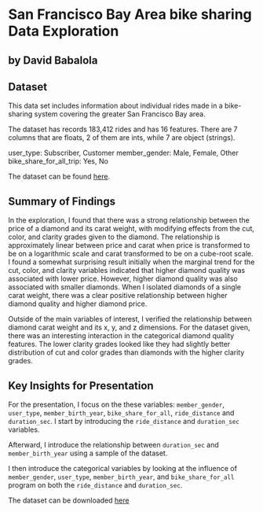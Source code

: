 # San Francisco Bay Area bike sharing Data Exploration
## by David Babalola

## Dataset

This data set includes information about individual rides made in a 
bike-sharing system covering the greater San Francisco Bay area.

The dataset has records 183,412 rides and has 16 features. 
There are 7 columns that are floats, 2 of them are ints, while 7 are object (strings).

user_type: Subscriber, Customer
member_gender: Male, Female, Other
bike_share_for_all_trip: Yes, No

The dataset can be found [here](https://video.udacity-data.com/topher/2020/October/5f91cf38_201902-fordgobike-tripdata/201902-fordgobike-tripdata.csv).

## Summary of Findings

In the exploration, I found that there was a strong relationship between the
price of a diamond and its carat weight, with modifying effects from the cut,
color, and clarity grades given to the diamond. The relationship is
approximately linear between price and carat when price is transformed to be on
a logarithmic scale and carat transformed to be on a cube-root scale. I found a
somewhat surprising result initially when the marginal trend for the cut, color,
and clarity variables indicated that higher diamond quality was associated with
lower price. However, higher diamond quality was also associated with smaller
diamonds. When I isolated diamonds of a single carat weight, there was a clear
positive relationship between higher diamond quality and higher diamond price.

Outside of the main variables of interest, I verified the relationship between
diamond carat weight and its x, y, and z dimensions. For the dataset given,
there was an interesting interaction in the categorical diamond quality
features. The lower clarity grades looked like they had slightly better
distribution of cut and color grades than diamonds with the higher clarity
grades.


## Key Insights for Presentation

For the presentation, I focus on the these variables: `member_gender`, `user_type`, 
`member_birth_year`, `bike_share_for_all`, `ride_distance` and `duration_sec`. 
I start by introducing the `ride_distance` and `duration_sec` variables.

Afterward, I introduce the relationship between `duration_sec` and `member_birth_year` using a sample of the dataset.

I then introduce the categorical variables by looking at the influence of `member_gender`, `user_type`, 
`member_birth_year`, and `bike_share_for_all` program on both the `ride_distance` and `duration_sec`.


The dataset can be downloaded [here](https://video.udacity-data.com/topher/2020/October/5f91cf38_201902-fordgobike-tripdata/201902-fordgobike-tripdata.csv)
